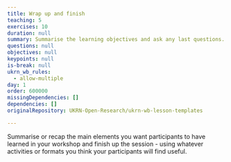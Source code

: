 ```yaml
---
title: Wrap up and finish
teaching: 5
exercises: 10
duration: null
summary: Summarise the learning objectives and ask any last questions.
questions: null
objectives: null
keypoints: null
is-break: null
ukrn_wb_rules:
  - allow-multiple
day: 1
order: 600000
missingDependencies: []
dependencies: []
originalRepository: UKRN-Open-Research/ukrn-wb-lesson-templates

---
```

Summarise or recap the main elements you want participants to have learned in your workshop and finish up the session - using whatever activities or formats you think your participants will find useful.